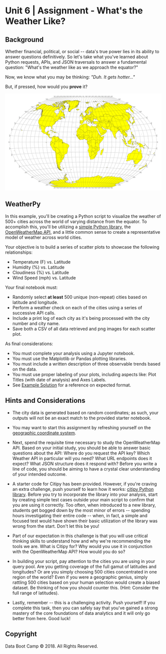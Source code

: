 ﻿# Unit 6 | Assignment - What's the Weather Like?

## Background

Whether financial, political, or social -- data's true power lies in its ability to answer 
questions definitively. So let's take what you've learned about Python requests, APIs, and 
JSON traversals to answer a fundamental question: "What's the weather like as we approach the equator?"

Now, we know what you may be thinking: _"Duh. It gets hotter..."_

But, if pressed, how would you **prove** it?

![Equator](Images/equatorsign.png)

## WeatherPy

In this example, you'll be creating a Python script to visualize the weather of 500+ cities across 
the world of varying distance from the equator. To accomplish this, you'll be utilizing 
a [simple Python library](https://pypi.python.org/pypi/citipy), 
the [OpenWeatherMap API](https://openweathermap.org/api), and a little common sense 
to create a representative model of weather across world cities.

Your objective is to build a series of scatter plots to showcase the following relationships:

* Temperature (F) vs. Latitude
* Humidity (%) vs. Latitude
* Cloudiness (%) vs. Latitude
* Wind Speed (mph) vs. Latitude

Your final notebook must:

* Randomly select **at least** 500 unique (non-repeat) cities based on latitude and longitude.
* Perform a weather check on each of the cities using a series of successive API calls.
* Include a print log of each city as it's being processed with the city number and city name.
* Save both a CSV of all data retrieved and png images for each scatter plot.

As final considerations:

* You must complete your analysis using a Jupyter notebook.
* You must use the Matplotlib or Pandas plotting libraries.
* You must include a written description of three observable trends based on the data.
* You must use proper labeling of your plots, including aspects like: Plot Titles (with date of analysis) and Axes Labels.
* See [Example Solution](WeatherPy_Example.pdf) for a reference on expected format.

## Hints and Considerations

* The city data is generated based on random coordinates; as such, your outputs will not be 
an exact match to the provided starter notebook.

* You may want to start this assignment by refreshing yourself on the 
[geographic coordinate system](http://desktop.arcgis.com/en/arcmap/10.3/guide-books/map-projections/about-geographic-coordinate-systems.htm).

* Next, spend the requisite time necessary to study the OpenWeatherMap API. 
Based on your initial study, you should be able to answer  basic questions about the API: 
Where do you request the API key? Which Weather API in particular will you need? 
What URL endpoints does it expect? What JSON structure does it respond with? 
Before you write a line of code, you should be aiming to have a crystal clear understanding of your intended outcome.

* A starter code for Citipy has been provided. However, if you're craving an extra challenge, 
push yourself to learn how it works: [citipy Python library](https://pypi.python.org/pypi/citipy). 
Before you try to incorporate the library into your analysis, start by creating simple test cases outside 
your main script to confirm that you are using it correctly. Too often, when introduced to a new library, 
students get bogged down by the most minor of errors -- spending hours investigating their entire code -- when, in fact, 
a simple and focused test would have shown their basic utilization of the library was wrong from the start. Don't let this be you!

* Part of our expectation in this challenge is that you will use critical thinking skills to understand how and 
why we're recommending the tools we are. What is Citipy for? Why would you use it in conjunction with the OpenWeatherMap API? 
How would you do so?

* In building your script, pay attention to the cities you are using in your query pool. 
Are you getting coverage of the full gamut of latitudes and longitudes? 
Or are you simply choosing 500 cities concentrated in one region of the world? 
Even if you were a geographic genius, simply rattling 500 cities based on your human selection would create a biased dataset. 
Be thinking of how you should counter this. (Hint: Consider the full range of latitudes).

* Lastly, remember -- this is a challenging activity. Push yourself! If you complete this task, 
then you can safely say that you've gained a strong mastery of the core foundations of data analytics and 
it will only go better from here. Good luck!

## Copyright

Data Boot Camp © 2018. All Rights Reserved.
